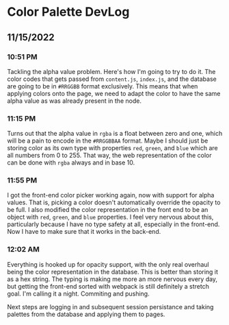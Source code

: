 # Color Palette DevLog

## 11/15/2022

### 10:51 PM

Tackling the alpha value problem. Here's how I'm going to try to do it. The color codes that gets passed from `content.js`, `index.js`, and the database are going to be in `#RRGGBB` format exclusively. This means that when applying colors onto the page, we need to adapt the color to have the same alpha value as was already present in the node.

### 11:15 PM

Turns out that the alpha value in `rgba` is a float between zero and one, which will be a pain to encode in the `#RRGGBBAA` format. Maybe I should just be storing color as its own type with properties `red`, `green`, and `blue` which are all numbers from 0 to 255. That way, the web representation of the color can be done with `rgba` always and in base 10.

### 11:55 PM

I got the front-end color picker working again, now with support for alpha values. That is, picking a color doesn't automatically override the opacity to be full. I also modified the color representation in the front end to be an object with `red`, `green`, and `blue` properties. I feel very nervous about this, particularly because I have no type safety at all, especially in the front-end. Now I have to make sure that it works in the back-end.

### 12:02 AM

Everything is hooked up for opacity support, with the only real overhaul being the color representation in the database. This is better than storing it as a hex string. The typing is making me more an more nervous every day, but getting the front-end sorted with webpack is still definitely a stretch goal. I'm calling it a night. Commiting and pushing.

Next steps are logging in and subsequent session persistance and taking palettes from the database and applying them to pages.
